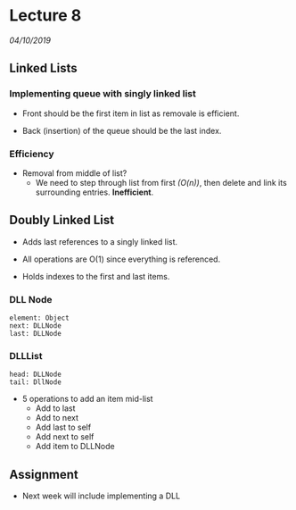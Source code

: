 # Lecture 8
*04/10/2019*

## Linked Lists

### Implementing queue with singly linked list

- Front should be the first item in list as removale is efficient.

- Back (insertion) of the queue should be the last index.

### Efficiency
- Removal from middle of list?
    - We need to step through list from first *(O(n))*, then delete and link its surrounding entries. **Inefficient**.

## Doubly Linked List
- Adds last references to a singly linked list.

- All operations are O(1) since everything is referenced.

- Holds indexes to the first and last items.

### DLL Node
```
element: Object
next: DLLNode
last: DLLNode
```

### DLLList
```
head: DLLNode
tail: DllNode
```

- 5 operations to add an item mid-list
    - Add to last
    - Add to next
    - Add last to self
    - Add next to self
    - Add item to DLLNode

## Assignment
- Next week will include implementing a DLL
